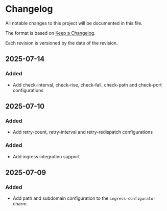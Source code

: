 # Changelog

All notable changes to this project will be documented in this file.

The format is based on [Keep a Changelog](https://keepachangelog.com/en/1.1.0/).

Each revision is versioned by the date of the revision.

## 2025-07-14

### Added 

- Add check-interval, check-rise, check-fall, check-path and check-port configurations


## 2025-07-10

### Added 

- Add retry-count, retry-interval and retry-redispatch configurations

### Added 

- Add ingress integration support


## 2025-07-09

### Added 

- Add path and subdomain configuration to the `ingress-configurator` charm.
